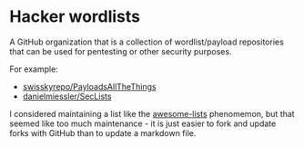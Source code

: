 # Hacker wordlists

A GitHub organization that is a collection of wordlist/payload repositories that can be used for pentesting or other security purposes.

For example:
* [swisskyrepo/PayloadsAllTheThings](https://github.com/swisskyrepo/PayloadsAllTheThings)
* [danielmiessler/SecLists](https://github.com/danielmiessler/SecLists)

I considered maintaining a list like the [awesome-lists](https://github.com/sindresorhus/awesome) phenomemon, but that seemed like too much maintenance - it is just easier to fork and update forks with GitHub than to update a markdown file.
